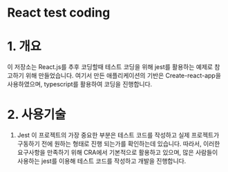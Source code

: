 # React test coding

# 1. 개요
이 저장소는 React.js를 추후 코딩할때 테스트 코딩을 위해 jest를 활용하는 예제로 참고하기 위해 만들었습니다. 여기서 만든 애플리케이션의 기반은 Create-react-app을 사용하였으며, typescript를 활용하여 코딩을 진행합니다.

# 2. 사용기술
1. Jest
이 프로젝트의 가장 중요한 부분은 테스트 코드를 작성하고 실제 프로젝트가 구동하기 전에 원하는 형태로 진행 되는가를 확인하는데 있습니다.
따라서, 이러한 요구사항을 만족하기 위해 CRA에서 기본적으로 활용하고 있으며, 많은 사람들이 사용하는 jest를 이용해 테스트 코드를 작성하고 개발을 진행합니다.